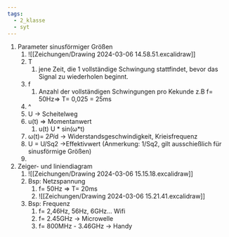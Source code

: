 ```yaml
---
tags:
  - 2_klasse
  - syt
---
```

1. Parameter sinusförmiger Größen 
	1. ![[Zeichungen/Drawing 2024-03-06 14.58.51.excalidraw]]
	2. T
		1. jene Zeit, die 1 vollständige Schwingung stattfindet, bevor das Signal zu wiederholen beginnt.
	3. f
		1. Anzahl der vollständigen Schwingungen pro Kekunde z.B f= 50Hz⇒ T= 0,025 = 25ms
	4. ^
	5. U → Scheitelweg
	6. u(t) ⇒ Momentanwert
		1. u(t) U * sin(ω*t)
	7. ω(t)= 2*Pi*d → Widerstandsgeschwindigkeit, Krieisfrequenz
	8. U = U/Sq2 →Effektivwert (Anmerkung: 1/Sq2, gilt ausschießlich für sinusförmige Größen)
	9. 
2. Zeiger- und liniendiagram
	1. ![[Zeichungen/Drawing 2024-03-06 15.15.18.excalidraw]]
	2. Bsp: Netzspannung
		1.  f= 50Hz ⇒ T= 20ms
		2. ![[Zeichungen/Drawing 2024-03-06 15.21.41.excalidraw]]
	3. Bsp: Frequenz
		1. f= 2,46Hz, 56Hz, 6GHz... Wifi
		2. f= 2.45GHz → Microwelle
		3. f= 800MHz - 3.46GHz → Handy